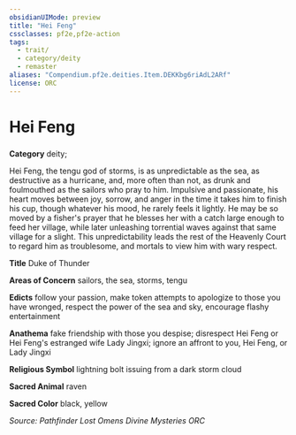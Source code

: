 ```yaml
---
obsidianUIMode: preview
title: "Hei Feng"
cssclasses: pf2e,pf2e-action
tags:
  - trait/
  - category/deity
  - remaster
aliases: "Compendium.pf2e.deities.Item.DEKKbg6riAdL2ARf"
license: ORC
---
```

# Hei Feng

### 

**Category** deity; 




Hei Feng, the tengu god of storms, is as unpredictable as the sea, as destructive as a hurricane, and, more often than not, as drunk and foulmouthed as the sailors who pray to him. Impulsive and passionate, his heart moves between joy, sorrow, and anger in the time it takes him to finish his cup, though whatever his mood, he rarely feels it lightly. He may be so moved by a fisher's prayer that he blesses her with a catch large enough to feed her village, while later unleashing torrential waves against that same village for a slight. This unpredictability leads the rest of the Heavenly Court to regard him as troublesome, and mortals to view him with wary respect.

**Title** Duke of Thunder

**Areas of Concern** sailors, the sea, storms, tengu

**Edicts** follow your passion, make token attempts to apologize to those you have wronged, respect the power of the sea and sky, encourage flashy entertainment

**Anathema** fake friendship with those you despise; disrespect Hei Feng or Hei Feng's estranged wife Lady Jingxi; ignore an affront to you, Hei Feng, or Lady Jingxi

**Religious Symbol** lightning bolt issuing from a dark storm cloud

**Sacred Animal** raven

**Sacred Color** black, yellow

*Source: Pathfinder Lost Omens Divine Mysteries*
*ORC*